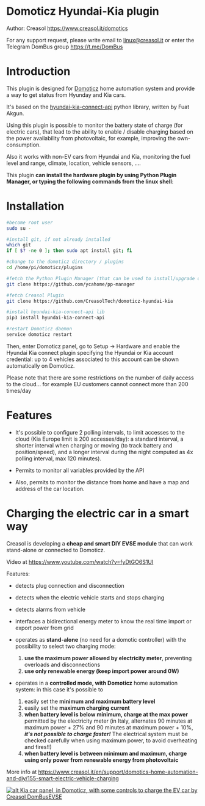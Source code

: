 # Domoticz Hyundai-Kia plugin
Author: Creasol https://www.creasol.it/domotics

For any support request, please write email to linux@creasol.it or enter the Telegram DomBus group https://t.me/DomBus 


# Introduction

This plugin is designed for [Domoticz](https://www.domoticz.com) home automation system and provide a way to get status from Hyunday and Kia cars.

It's based on the [hyundai-kia-connect-api](https://pypi.org/project/hyundai-kia-connect-api/) python library, written by Fuat Akgun.  

Using this plugin is possible to monitor the battery state of charge (for electric cars), that lead to the ability to enable / disable charging based on the power availability from photovoltaic, for example, improving the own-consumption. 

Also it works with non-EV cars from Hyundai and Kia, monitoring the fuel level and range, climate, location, vehicle sensors, ....

This plugin **can install the hardware plugin by using Python Plugin Manager, or typing the following commands from the linux shell**:

# Installation

```bash
#become root user
sudo su -

#install git, if not already installed
which git
if [ $? -ne 0 ]; then sudo apt install git; fi

#change to the domoticz directory / plugins
cd /home/pi/domoticz/plugins 

#fetch the Python Plugin Manager (that can be used to install/upgrade other plugins, including domoticz-hyundai-kia)
git clone https://github.com/ycahome/pp-manager

#fetch Creasol Plugin
git clone https://github.com/CreasolTech/domoticz-hyundai-kia

#install hyundai-kia-connect-api lib
pip3 install hyundai-kia-connect-api

#restart Domoticz daemon
service domoticz restart
```

Then, enter Domoticz panel, go to Setup -> Hardware and enable the Hyundai Kia connect plugin specifying the Hyundai or Kia account credential: up to 4 vehicles associated to this account can be shown automatically on Domoticz.

Please note that there are some restrictions on the number of daily access to the cloud... for example EU customers cannot connect more than 200 times/day



# Features
* It's possible to configure 2 polling intervals, to limit accesses to the cloud (Kia Europe limit is 200 accesses/day): a standard interval, a shorter interval when charging or moving (to track battery and position/speed), and a longer interval during the night computed as 4x polling interval, max 120 minutes).

* Permits to monitor all variables provided by the API

* Also, permits to monitor the distance from home and have a map and address of the car location.



# Charging the electric car in a smart way

Creasol is developing a __cheap and smart DIY EVSE module__ that can work stand-alone or connected to Domoticz.

Video at https://www.youtube.com/watch?v=fyDtGO6S1UI

Features:
* detects plug connection and disconnection
* detects when the electric vehicle starts and stops charging
* detects alarms from vehicle
* interfaces a bidirectional energy meter to know the real time import or export power from grid
* operates as __stand-alone__ (no need for a domotic controller) with the possibility to select two charging mode:
    1. __use the maximum power allowed by electricity meter__, preventing overloads and disconnections
    2. __use only renewable energy (keep import power around 0W)__

* operates in a __controlled mode, with Domoticz__ home automation system: in this case it's possible to 
	1. easily set the __minimum and maximum battery level__
	2. easily set the __maximum charging current__
	3. __when battery level is below minimum, charge at the max power__ permitted by the electricity meter (in Italy, alternates 90 minutes at maximum power + 27% and 90 minutes at maximum power + 10%, ___it's not possible to charge faster!___ The electrical system must be checked carefully when using maximum power, to avoid overheating and fires!!)
	4. __when battery level is between minimum and maximum, charge using only power from renewable energy from photovoltaic__

More info at https://www.creasol.it/en/support/domotics-home-automation-and-diy/155-smart-electric-vehicle-charging

[![alt Kia car panel, in Domoticz, with some controls to charge the EV car by Creasol DomBusEVSE](https://images.creasol.it/kia_domoticz2.webp "Kia car panel, in Domoticz, with some controls to charge the EV car by Creasol DomBusEVSE")](https://www.creasol.it/domotics)

